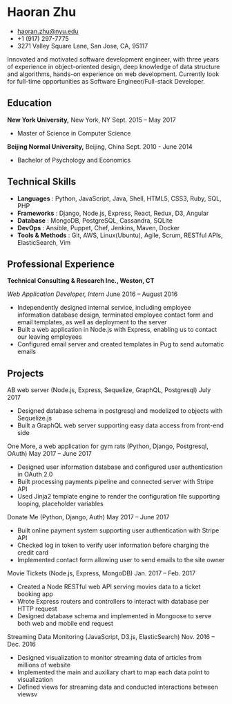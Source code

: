 # **Haoran Zhu**

- haoran.zhu@nyu.edu
- +1 (917) 297-7775
- 3271 Valley Square Lane, San Jose, CA, 95117

Innovated and motivated software development engineer, with three years of experience in object-oriented design, deep knowledge of data structure and algorithms, hands-on experience on web development. Currently look for full-time opportunities as Software Engineer/Full-stack Developer. 

## Education

**New York University,** New York, NY Sept. 2015 – May 2017

- Master of Science in Computer Science

**Beijing Normal University,** Beijing, China  Sept. 2010 - June 2014

- Bachelor of Psychology and Economics

## Technical Skills
- **Languages** : Python, JavaScript, Java, Shell, HTML5, CSS3, Ruby, SQL, PHP
- **Frameworks** : Django, Node.js, Express, React, Redux, D3, Angular
- **Database** : MongoDB, PostgreSQL, Cassandra, SQLite
- **DevOps** : Ansible, Puppet, Chef, Jenkins, Maven, Docker
- **Tools &amp; Methods** : Git, AWS, Linux(Ubuntu), Agile, Scrum, RESTful APIs, ElasticSearch, Vim

## Professional Experience

**Technical Consulting &amp; Research Inc., Weston, CT**

_Web Application Developer, Intern_                                       June 2016 – August 2016

- Independently designed internal service, including employee information database design, terminated employee contact form and email templates, as well as deployment to the server
- Built a web application in Node.js with Express, enabling us to contact our leaving employees
- Configured email server and created templates in Pug to send automatic emails

## Projects

AB web server (Node.js, Express, Sequelize, GraphQL, Postgresql) July 2017

- Designed database schema in postgresql and modelized to objects with Sequelize.js
- Built a GraphQL web server supporting easy data access from front-end side

One More, a web application for gym rats (Python, Django, Postgresql, OAuth)  May 2017 – June 2017

- Designed user information database and configured user authentication in OAuth 2.0
- Built processing payments pipeline and connected server with Stripe API
- Used Jinja2 template engine to render the configuration file supporting looping, placeholder variables

Donate Me (Python, Django, Auth)	                                    May 2017 – June 2017

- Built online payment system supporting user authentication with Stripe API
- Checked log in token to verify user information before charging the credit card
- Implemented contact form allowing user to send emails to the site owner

Movie Tickets (Node.js, Express, MongoDB)  Jan. 2017 – Feb. 2017

- Created a Node RESTful web API serving movies data to a ticket booking app
- Wrote Express routers and controllers to interact with database per HTTP request
- Designed database schema and implemented in Mongoose to serve both web and mobile end request

Streaming Data Monitoring (JavaScript, D3.js, ElasticSearch)  Nov. 2016 – Dec. 2016

- Designed visualization to monitor streaming data of articles from millions of website
- Implemented the main and auxiliary chart to map each data point to visualization
- Defined views for streaming data and conducted interactions between viewsv